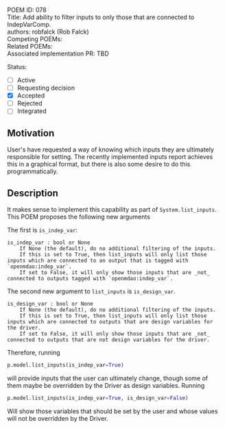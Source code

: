 POEM ID:  078  
Title: Add ability to filter inputs to only those that are connected to IndepVarComp.  
authors: robfalck (Rob Falck)  
Competing POEMs:  
Related POEMs:  
Associated implementation PR: TBD  

Status:

- [ ] Active
- [ ] Requesting decision
- [x] Accepted
- [ ] Rejected
- [ ] Integrated

## Motivation
User's have requested a way of knowing which inputs they are ultimately responsible for setting.
The recently implemented inputs report achieves this in a graphical format, but there is also some desire to do this programmatically.

## Description
It makes sense to implement this capability as part of `System.list_inputs`.
This POEM proposes the following new arguments

The first is `is_indep_var`:
```
is_indep_var : bool or None
    If None (the default), do no additional filtering of the inputs.
    If this is set to True, then list_inputs will only list those inputs which are connected to an output that is tagged with `openmdao:indep_var`.
    If set to False, it will only show those inputs that are _not_ connected to outputs tagged with `openmdao:indep_var`.
```

The second new argument to `list_inputs` is `is_design_var`.

```
is_design_var : bool or None
    If None (the default), do no additional filtering of the inputs.
    If this is set to True, then list_inputs will only list those inputs which are connected to outputs that are design variables for the driver.
    If set to False, it will only show those inputs that are _not_ connected to outputs that are not design variables for the driver.
```

Therefore, running

```python
p.model.list_inputs(is_indep_var=True)
```

will provide inputs that the user can ultimately change, though some of them maybe be overridden by the Driver as design variables.
Running

```python
p.model.list_inputs(is_indep_var=True, is_design_var=False)
```

Will show those variables that should be set by the user and whose values will not be overridden by the Driver.

